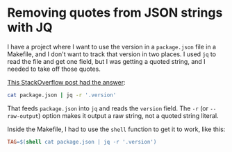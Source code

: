 # Removing quotes from JSON strings with JQ

I have a project where I want to use the version in a `package.json` file in a Makefile, and I don't want to track that version in two places. I used `jq` to read the file and get one field, but I was getting a quoted string, and I needed to take off those quotes.

[This StackOverflow post had the answer](https://stackoverflow.com/questions/44656515/how-to-remove-double-quotes-in-jq-output-for-parsing-json-files-in-bash):

```sh
cat package.json | jq -r '.version'
```

That feeds `package.json` into `jq` and reads the `version` field. The `-r` (or `--raw-output`) option makes it output a raw string, not a quoted string literal.

Inside the Makefile, I had to use the `shell` function to get it to work, like this:

```makefile
TAG=$(shell cat package.json | jq -r '.version')
```
